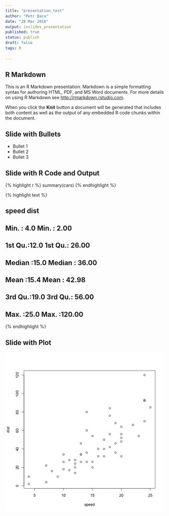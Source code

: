 ```yaml
---
title: "presentation_test"
author: "Petr Baca"
date: "28 Mar 2016"
output: ioslides_presentation
published: true
status: publish
draft: false
tags: R
 
---
```

 
## R Markdown
 
This is an R Markdown presentation. Markdown is a simple formatting syntax for authoring HTML, PDF, and MS Word documents. For more details on using R Markdown see <http://rmarkdown.rstudio.com>.
 
When you click the **Knit** button a document will be generated that includes both content as well as the output of any embedded R code chunks within the document.
 
## Slide with Bullets
 
- Bullet 1
- Bullet 2
- Bullet 3
 
## Slide with R Code and Output
 

{% highlight r %}
summary(cars)
{% endhighlight %}



{% highlight text %}
##      speed           dist       
##  Min.   : 4.0   Min.   :  2.00  
##  1st Qu.:12.0   1st Qu.: 26.00  
##  Median :15.0   Median : 36.00  
##  Mean   :15.4   Mean   : 42.98  
##  3rd Qu.:19.0   3rd Qu.: 56.00  
##  Max.   :25.0   Max.   :120.00
{% endhighlight %}
 
## Slide with Plot
 
![plot of chunk unnamed-chunk-2](/figures/unnamed-chunk-2-1.png)
 
